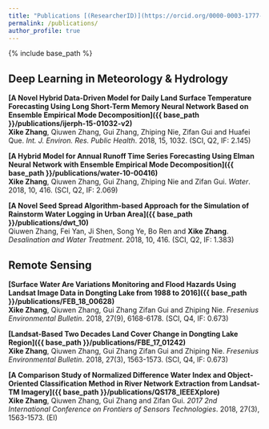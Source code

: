 ```yaml
---
title: "Publications [(ResearcherID)](https://orcid.org/0000-0003-1777-0530)"
permalink: /publications/
author_profile: true
---
```

{% include base_path %}

## Deep Learning in Meteorology & Hydrology

<b>[A Novel Hybrid Data-Driven Model for Daily Land Surface Temperature Forecasting Using Long Short-Term Memory Neural Network Based on Ensemble Empirical Mode Decomposition]({{ base_path }}/publications/ijerph-15-01032-v2)</b><br>
<b>Xike Zhang</b>, Qiuwen Zhang, Gui Zhang, Zhiping Nie, Zifan Gui and Huafei Que. <i>Int. J. Environ. Res. Public Health</i>. 2018, 15, 1032. (SCI, Q2, IF: 2.145)

<b>[A Hybrid Model for Annual Runoff Time Series Forecasting Using Elman Neural Network with Ensemble Empirical Mode Decomposition]({{ base_path }}/publications/water-10-00416)</b><br>
<b>Xike Zhang</b>,  Qiuwen Zhang, Gui Zhang, Zhiping Nie and Zifan Gui. <i>Water</i>. 2018, 10, 416. (SCI, Q2, IF: 2.069)

<b>[A Novel Seed Spread Algorithm-based Approach for the Simulation of Rainstorm Water Logging in Urban Area]({{ base_path }}/publications/dwt_10)</b><br>
Qiuwen Zhang, Fei Yan, Ji Shen, Song Ye, Bo Ren and <b>Xike Zhang</b>. <i>Desalination and Water Treatment</i>. 2018, 10, 416. (SCI, Q2, IF: 1.383)

## Remote Sensing

<b>[Surface Water Are Variations Monitoring and Flood Hazards Using Landsat Image Data in Dongting Lake from 1988 to 2016]({{ base_path }}/publications/FEB_18_00628)</b><br>
<b>Xike Zhang</b>, Qiuwen Zhang, Gui Zhang Zifan Gui and Zhiping Nie. <i>Fresenius Environmental Bulletin</i>. 2018, 27(9), 6168-6178. (SCI, Q4, IF: 0.673)

<b>[Landsat-Based Two Decades Land Cover Change in Dongting Lake Region]({{ base_path }}/publications/FBE_17_01242)</b><br>
<b>Xike Zhang</b>, Qiuwen Zhang, Gui Zhang Zifan Gui and Zhiping Nie. <i>Fresenius Environmental Bulletin</i>. 2018, 27(3), 1563-1573. (SCI, Q4, IF: 0.673)

<b>[A Comparison Study of Normalized Difference Water Index and Object-Oriented Classification Method in River Network Extraction from Landsat-TM Imagery]({{ base_path }}/publications/QS178_IEEEXplore)</b><br>
<b>Xike Zhang</b>, Qiuwen Zhang, Gui Zhang and Zifan Gui. <i>2017 2nd International Conference on Frontiers of Sensors Technologies</i>. 2018, 27(3), 1563-1573. (EI)
